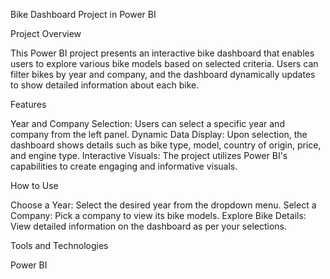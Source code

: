 Bike Dashboard Project in Power BI

Project Overview

This Power BI project presents an interactive bike dashboard that enables users to explore various bike models based on selected criteria. Users can filter bikes by year and company, and the dashboard dynamically updates to show detailed information about each bike.

Features

Year and Company Selection: Users can select a specific year and company from the left panel.
Dynamic Data Display: Upon selection, the dashboard shows details such as bike type, model, country of origin, price, and engine type.
Interactive Visuals: The project utilizes Power BI's capabilities to create engaging and informative visuals.

How to Use

Choose a Year: Select the desired year from the dropdown menu.
Select a Company: Pick a company to view its bike models.
Explore Bike Details: View detailed information on the dashboard as per your selections.

Tools and Technologies

Power BI
